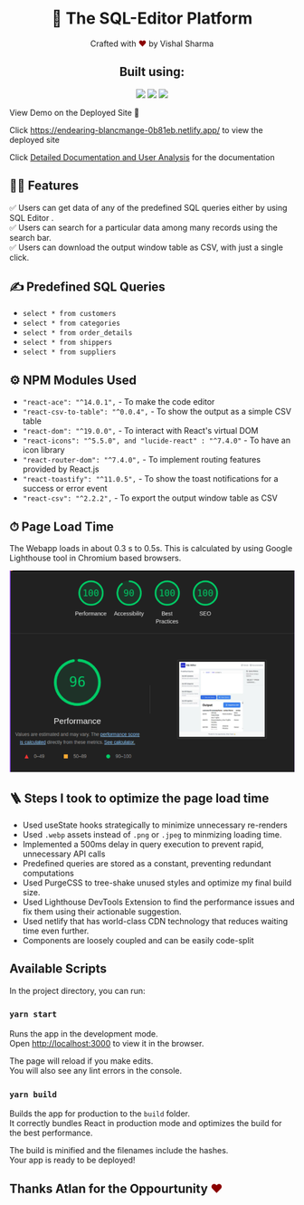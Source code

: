 <h1 align="center"> 📝 The SQL-Editor Platform </h1> 
<p align="center"> Crafted with <span style="color: #8b0000;">♥</span> by Vishal Sharma </p> <h2 align="center">Built using: </h2> <p align="center"> <img src="https://img.shields.io/badge/React-20232A?style=for-the-badge&logo=react&logoColor=61DAFB" /> <img src="https://img.shields.io/badge/styled--components-DB7093?style=for-the-badge&logo=styled-components&logoColor=white" /> <img src="https://img.shields.io/badge/Netlify-00C7B7?style=for-the-badge&logo=netlify&logoColor=white" /> </p>
View Demo on the Deployed Site 🚀
<p>Click <a href="https://endearing-blancmange-0b81eb.netlify.app/">https://endearing-blancmange-0b81eb.netlify.app/</a> to view the deployed site</p> 
<p>Click <a href="https://docs.google.com/document/d/1xUoUu41u41Bx3mj7N8wemLLRpNllAOKsDFfS9mNV0Xg/edit?usp=sharing">Detailed Documentation and User Analysis</a> for the documentation</p> 

## 👨‍💻 Features

:white_check_mark: Users can get data of any of the predefined SQL queries either by using SQL Editor .\
:white_check_mark: Users can search for a particular data among many records using the search bar.\
:white_check_mark: Users can download the output window table as CSV, with just a single click.

## ✍️ Predefined SQL Queries

- `select * from customers`
- `select * from categories`
- `select * from order_details`
- `select * from shippers`
- `select * from suppliers`

## ⚙️ NPM Modules Used

- `"react-ace": "^14.0.1",` - To make the code editor
- `"react-csv-to-table": "^0.0.4",` - To show the output as a simple CSV table
- `"react-dom": "^19.0.0",` - To interact with React's virtual DOM
- `"react-icons": "^5.5.0", and "lucide-react" : "^7.4.0"` - To have an icon library
- `"react-router-dom": "^7.4.0",` - To implement routing features provided by React.js
- `"react-toastify": "^11.0.5",` - To show the toast notifications for a success or error event
- `"react-csv": "^2.2.2",` - To export the output window table as CSV

## ⏱ Page Load Time

The Webapp loads in about 0.3 s to 0.5s. This is calculated by using Google Lighthouse tool in Chromium based browsers. 


<img width="1498" alt="Screenshot 2022-06-25 at 1 39 20 AM" src="./public/image.png">

## 🪜 Steps I took to optimize the page load time

- Used useState hooks strategically to minimize unnecessary re-renders
- Used `.webp` assets instead of `.png` or `.jpeg` to minmizing loading time.
- Implemented a 500ms delay in query execution to prevent rapid, unnecessary API calls
- Predefined queries are stored as a constant, preventing redundant computations
- Used PurgeCSS to tree-shake unused styles and optimize my final build size.
- Used Lighthouse DevTools Extension to find the performance issues and fix them using their actionable suggestion.
- Used netlify that has world-class CDN technology that reduces waiting time even further.
- Components are loosely coupled and can be easily code-split

## Available Scripts

In the project directory, you can run:

### `yarn start`

Runs the app in the development mode.\
Open [http://localhost:3000](http://localhost:3000) to view it in the browser.

The page will reload if you make edits.\
You will also see any lint errors in the console.

### `yarn build`

Builds the app for production to the `build` folder.\
It correctly bundles React in production mode and optimizes the build for the best performance.

The build is minified and the filenames include the hashes.\
Your app is ready to be deployed!

## Thanks Atlan for the Oppourtunity <span style="color: #8b0000;">♥</span> 
